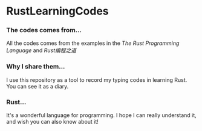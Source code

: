 # RustLearningCodes


### The codes comes from...
All the codes comes from the examples in the *The Rust Programming Language* and *Rust编程之道*


### Why I share them...
I use this repository as a tool to record my typing codes in learning Rust. You can see it as a diary.


### Rust...
It's a wonderful language for programming. I hope I can really understand it, and wish you can also know about it!
